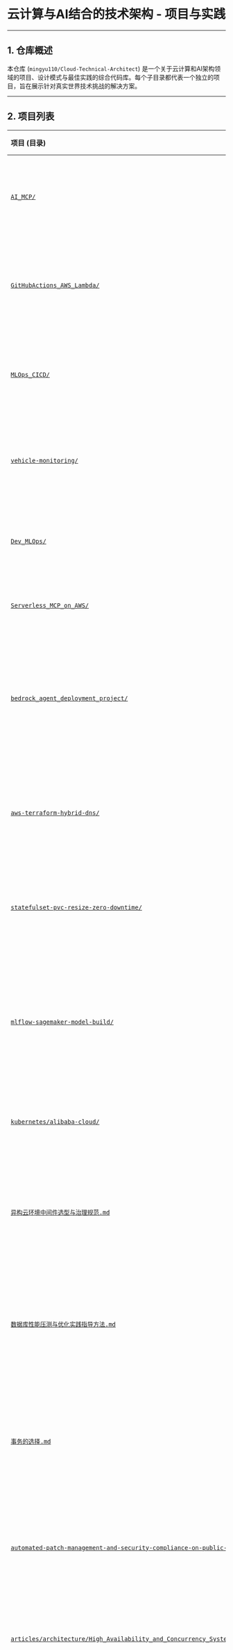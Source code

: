 # 云计算与AI结合的技术架构 - 项目与实践

---

## 1. 仓库概述

本仓库 (`mingyu110/Cloud-Technical-Architect`) 是一个关于云计算和AI架构领域的项目、设计模式与最佳实践的综合代码库。每个子目录都代表一个独立的项目，旨在展示针对真实世界技术挑战的解决方案。

---

## 2. 项目列表

| 项目 (目录) | 核心功能与说明 | 主要技术栈 |
| :--- | :--- | :--- |
| [`AI_MCP/`](./AI_MCP/) | 基于MCP协议和AWS BedRock、AWS Lambda等在AWS云科技上构建的智能客服助手。 | `Python`, `AWS`, `Terraform`, `AI` |
| [`GitHubActions_AWS_Lambda/`](./GitHubActions_AWS_Lambda/) | 一套完整的CI/CD流水线，用于通过GitHub Actions在AWS Lambda上部署无服务器应用。 | `Node.js`, `AWS Lambda`, `GitHub Actions`, `CI/CD` |
| [`MLOps_CICD/`](./MLOps_CICD/) | 一个MLOps项目，演示了如何使用Terraform构建和管理从训练到部署的完整机器学习生命周期。 | `Python`, `Terraform`, `MLOps`, `AWS` |
| [`vehicle-monitoring/`](./vehicle-monitoring/) | 一个基于流式架构的实时车辆监控系统，通过AWS Kinesis和Lambda进行数据采集与处理。 | `Python`, `AWS Kinesis`, `AWS Lambda`, `Serverless` |
| [`Dev_MLOps/`](./Dev_MLOps/) | 基于Terraform、AWS EKS、Kubeflow和MLflow的端到端MLOps项目。 | `Python`, `Terraform`, `AWS EKS`, `MLOps` |
| [`Serverless_MCP_on_AWS/`](./Serverless_MCP_on_AWS_技术文档.md) | 在AWS上构建无服务器的MCP Server的技术方案选型分析。 | `AWS`, `Serverless`, `MCP` |
| [`bedrock_agent_deployment_project/`](./bedrock_agent_deployment_project/) | 一个完整的、可直接部署的示例，旨在演示如何将一个基于 Python 和 LangGraph 的 AI 代理，通过容器化技术部署到 **AWS Bedrock AgentCore**。 | `Python`, `AWS Bedrock`, `Docker`, `LangGraph` |
| [`aws-terraform-hybrid-dns/`](./aws-terraform-hybrid-dns/) | 一个通过Terraform实现的AWS混合云DNS解决方案，用于模拟本地数据中心与AWS之间的私有DNS解析。 | `Terraform`, `AWS`, `Route53`, `VPC Peering`, `DNS` |
| [`statefulset-pvc-resize-zero-downtime/`](./statefulset-pvc-resize-zero-downtime/) | 演示了如何在零停机的情况下，安全、平滑地对 Kubernetes StatefulSet 的持久化存储卷（PVC）进行扩容。 | `Kubernetes`, `StatefulSet`, `PVC`, `Zero-Downtime` |
| [`mlflow-sagemaker-model-build/`](./mlflow-sagemaker-model-build/) | 一个完整的、生产级的MLOps解决方案，演示了如何利用AWS SageMaker Pipelines和MLflow，构建一个自动化、可复现的模型构建与训练CI/CD管道。 | `Python`, `AWS SageMaker`, `MLflow`, `CI/CD`, `MLOps` |
| [`kubernetes/alibaba-cloud/`](./kubernetes/alibaba-cloud/aliyun-ack-advanced-network-security-practice.md) | 阿里云 ACK 中基于 Terway CNI 和 Karpenter 的高级网络安全实践 | `Kubernetes`, `阿里云 ACK`, `Terway CNI`, `Karpenter`, `网络安全`, `弹性伸缩` |
| [`异构云环境中间件选型与治理规范.md`](./异构云环境中间件选型与治理规范.md) | 在复杂的异构云（例如，AWS、阿里云、私有云）背景下，如何系统性地进行中间件的选型、部署、治理和优化的方法论和实践指南。 | `Middleware`, `Hybrid Cloud`, `Governance`, `Architecture` |
| [`数据库性能压测与优化实践指导方法.md`](./数据库性能压测与优化实践指导方法.md) | 一套系统化的数据库性能压测与优化方法论，涵盖了从基准测试、瓶颈分析到索引优化、SQL调优和架构调整的全流程实践指南。 | `Database`, `Performance Tuning`, `Benchmarking`, `SQL Optimization` |
| [`事务的选择.md`](./事务的选择.md) | 深入探讨了在不同业务场景下如何选择最合适的事务处理模型，涵盖了从本地事务、分布式事务（2PC、TCC、Saga）到最终一致性的设计原则和实践。 | `Transaction`, `Distributed Systems`, `ACID`, `BASE`, `Saga` |
| [`automated-patch-management-and-security-compliance-on-public-cloud.md`](./automated-patch-management-and-security-compliance-on-public-cloud.md) | 一套关于如何在公共云（如AWS、GCP）上构建自动化补丁管理与安全合规体系的系统性实践方案。 | `Public Cloud`, `Security`, `Compliance`, `Automation`, `Patch Management` |
| [`articles/architecture/High_Availability_and_Concurrency_System_Design_Guide.md`](./articles/architecture/High_Availability_and_Concurrency_System_Design_Guide.md) | 一份关于如何设计和构建高可用、高并发系统的全面指南，涵盖了从技术原则、运维保障到文化建设的全流程。 | `High Availability`, `High Concurrency`, `System Design`, `Architecture`, `SRE` |
| [`articles/architecture/Distributed_Transaction_Design_Guide.md`](./articles/architecture/Distributed_Transaction_Design_Guide.md) | 一份关于分布式事务设计的权威指南，涵盖从CAP/BASE理论到2PC、TCC、Saga及事务消息的深度实践。 | `Distributed Systems`, `Transaction`, `Saga`, `TCC`, `Transactional Message` |
| [`最佳实践/将S3 Bucket挂载到EC2实例的最佳实践.md`](./最佳实践/将S3%20Bucket挂载到EC2实例的最佳实践.md) | 在EC2实例上通过fstab持久化挂载S3存储桶的最佳实践，涵盖了适用场景、新特性和问题排查。 | `AWS`, `S3`, `EC2`, `Mountpoint`, `fstab` |
| [`最佳实践/云原生架构中CORS跨域请求的成本优化策略.md`](./最佳实践/云原生架构中CORS跨域请求的成本优化策略.md) | 深入分析了在云原生架构中由CORS预检请求带来的额外成本问题，并提供了基于CDN边缘计算的优化方案与实践。 | `CORS`, `Cost Optimization`, `CloudFront`, `API Gateway`, `Serverless` |
| [`best-practices/基于CloudTrail的AWS临时凭证泄露检测方案.md`](./best-practices/基于CloudTrail的AWS临时凭证泄露检测方案.md) | 一套基于AWS CloudTrail和EventBridge的自动化凭证泄露检测与响应方案，用于实时监控、告警和阻断潜在的安全风险。 | `AWS`, `Security`, `CloudTrail`, `EventBridge`, `Automation` |
| [`best-practices/构建无边界的混合云原生网络架构的技术方案.md`](./best-practices/hybrid_cloud_native_infrastructure_comparison.md) | 深入探讨了在混合云环境下，如何利用EKS Hybrid模式构建统一的K8s集群网络，并对主流云厂商方案进行了对比分析。 | `Hybrid Cloud`, `Kubernetes`, `AWS EKS`, `Networking`, `BGP` |

---

## 3. 贡献指南

欢迎任何形式的贡献，无论是添加新的项目、改进现有代码，还是修复文档中的错误。请遵循以下准则：

1.  **Fork & Clone**: 首先，Fork本仓库，然后将你的Fork克隆到本地。
2.  **创建分支**: 为你的修改创建一个新的特性分支 (`git checkout -b feature/YourFeatureName`)。
3.  **提交更改**: 进行修改，并创建清晰、有意义的提交信息。
4.  **发起Pull Request**: 将你的分支推送到GitHub，并向本仓库的`main`分支发起一个Pull Request。

请确保你的代码遵循仓库中已有的风格，并为任何新项目或重要功能添加清晰的`README.md`文件。
